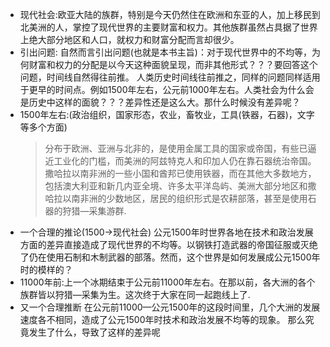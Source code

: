 - 现代社会:欧亚大陆的族群，特别是今天仍然住在欧洲和东亚的人，加上移民到北美洲的人，掌控了现代世界的主要财富和权力。其他族群虽然占具据了世界上绝大部分地区和人口，就权力和财富分配而言却很少。
- 引出问题:
  自然而言引出问题(也就是本书主旨)：对于现代世界中的不均等，为何财富和权力的分配是以今天这种面貌呈现，而非其他形式？？？要回答这个问题，时间线自然得往前推。
  人类历史时间线往前推之，同样的问题同样适用于更早的时间点。例如1500年左右，公元前1000年左右。人类社会为什么会是历史中这样的面貌？？？差异性还是这么大。那什么时候没有差异呢？
- 1500年左右:(政治组织，国家形态，农业，畜牧业，工具(铁器，石器)，文字等多个方面)
  >分布于欧洲、亚洲与北非的，是使用金属工具的国家或帝国，有些已逼近工业化的门槛，而美洲的阿兹特克人和印加人仍在靠石器统治帝国。撒哈拉以南非洲的一些小国和酋邦已使用铁器，而在其他大多数地方，包括澳大利亚和新几内亚全境、许多太平洋岛屿、美洲大部分地区和撒哈拉以南非洲的少数地区，居民的组织形式是农耕部落，甚至是使用石器的狩猎—采集游群.
- 一个合理的推论(1500->现代社会)
  公元1500年时世界各地在技术和政治发展方面的差异直接造成了现代世界的不均等。以钢铁打造武器的帝国征服或灭绝了仍在使用石制和木制武器的部落。然而，这个世界是如何发展成公元1500年时的模样的？
- 11000年前:上一个冰期结束于公元前11000年左右。在那以前，各大洲的各个族群皆以狩猎—采集为生。这次终于大家在同一起跑线上了.
- 又一个合理推断
  在公元前11000—公元1500年的这段时间里，几个大洲的发展速度各不相同，造成了公元1500年时技术和政治发展不均等的现象。
  那么究竟发生了什么，导致了这样的差异呢